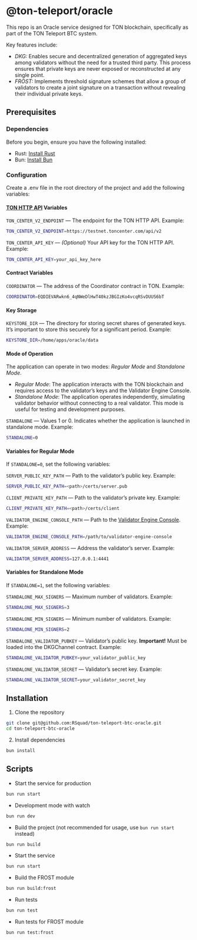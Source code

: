 # @ton-teleport/oracle

This repo is an Oracle service designed for TON blockchain, specifically as part of the TON Teleport BTC system.

Key features include:
- _DKG:_ Enables secure and decentralized generation of aggregated keys among validators without the need for a trusted third party. This process ensures that private keys are never exposed or reconstructed at any single point.
- _FROST:_ Implements threshold signature schemes that allow a group of validators to create a joint signature on a transaction without revealing their individual private keys.

## Prerequisites

### Dependencies

Before you begin, ensure you have the following installed:
- Rust: [Install Rust](https://www.rust-lang.org/tools/install)
- Bun: [Install Bun](https://bun.sh/)

### Configuration

Create a .env file in the root directory of the project and add the following variables:

#### [TON HTTP API](https://github.com/toncenter/ton-http-api) Variables
`TON_CENTER_V2_ENDPOINT` — The endpoint for the TON HTTP API. Example:
```bash
TON_CENTER_V2_ENDPOINT=https://testnet.toncenter.com/api/v2
```
`TON_CENTER_API_KEY` — _(Optional)_ Your API key for the TON HTTP API. Example:
```bash
TON_CENTER_API_KEY=your_api_key_here
```

#### Contract Variables
`COORDINATOR` — The address of the Coordinator contract in TON. Example:
```bash
COORDINATOR=EQDIEVARwkn6_4qNWeDlHwT40kzJBGIzKo4vcqRSvDUUS6bT
```

#### Key Storage
`KEYSTORE_DIR` — The directory for storing secret shares of generated keys. It’s important to store this securely for a significant period. Example:
```bash
KEYSTORE_DIR=/home/apps/oracle/data
```

#### Mode of Operation

The application can operate in two modes: _Regular Mode_ and _Standalone Mode_.
- _Regular Mode_: The application interacts with the TON blockchain and requires access to the validator’s keys and the Validator Engine Console.
- _Standalone Mode_: The application operates independently, simulating validator behavior without connecting to a real validator. This mode is useful for testing and development purposes.


`STANDALONE` — Values 1 or 0. Indicates whether the application is launched in standalone mode. Example:
```bash
STANDALONE=0
```

#### Variables for Regular Mode
If `STANDALONE=0`, set the following variables:

`SERVER_PUBLIC_KEY_PATH` —  Path to the validator’s public key. Example:
```bash
SERVER_PUBLIC_KEY_PATH=<path>/certs/server.pub 
```
`CLIENT_PRIVATE_KEY_PATH` — Path to the validator’s private key. Example:
```bash
CLIENT_PRIVATE_KEY_PATH=<path>/certs/client
```
`VALIDATOR_ENGINE_CONSOLE_PATH` — Path to the [Validator Engine Console](https://github.com/ton-blockchain/ton/tree/master/validator-engine-console). Example:
```bash
VALIDATOR_ENGINE_CONSOLE_PATH=/path/to/validator-engine-console
```
`VALIDATOR_SERVER_ADDRESS` — Address the validator’s server. Example:
```bash
VALIDATOR_SERVER_ADDRESS=127.0.0.1:4441
```

#### Variables for Standalone Mode
If `STANDALONE=1`, set the following variables:

`STANDALONE_MAX_SIGNERS` —  Maximum number of validators. Example:
```bash
STANDALONE_MAX_SIGNERS=3
```
`STANDALONE_MIN_SIGNERS` — Minimum number of validators. Example:
```bash
STANDALONE_MIN_SIGNERS=2
```
`STANDALONE_VALIDATOR_PUBKEY` — Validator’s public key. **Important!** Must be loaded into the DKGChannel contract. Example:
```bash
STANDALONE_VALIDATOR_PUBKEY=your_validator_public_key
```
`STANDALONE_VALIDATOR_SECRET` — Validator’s secret key. Example:
```bash
STANDALONE_VALIDATOR_SECRET=your_validator_secret_key
```

## Installation
1. Clone the repository 
```bash
git clone git@github.com:RSquad/ton-teleport-btc-oracle.git
cd ton-teleport-btc-oracle
```
2. Install dependencies
```bash
bun install
```

## Scripts
- Start the service for production
```bash
bun run start
```
- Development mode with watch
```bash
bun run dev
```
- Build the project (not recommended for usage, use `bun run start` instead)
```bash
bun run build
```
- Start the service
```bash
bun run start
```
- Build the FROST module
```bash
bun run build:frost
```
- Run tests
```bash
bun run test
```
- Run tests for FROST module
```bash
bun run test:frost
```